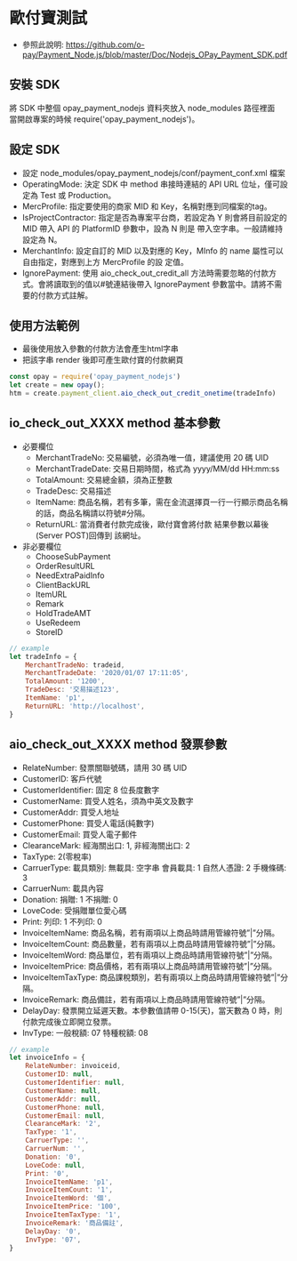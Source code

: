 #  歐付寶測試

*  參照此說明: https://github.com/o-pay/Payment_Node.js/blob/master/Doc/Nodejs_OPay_Payment_SDK.pdf

## 安裝 SDK
將 SDK 中整個 opay_payment_nodejs 資料夾放入 node_modules 路徑裡面  
當開啟專案的時候 require('opay_payment_nodejs')。

## 設定 SDK
*  設定  node_modules/opay_payment_nodejs/conf/payment_conf.xml 檔案
*  OperatingMode: 決定 SDK 中 method 串接時連結的 API URL 位址，僅可設定為 Test 或 Production。
*  MercProfile: 指定要使用的商家 MID 和 Key，名稱對應到同檔案的<MerchantInfo>tag。
*  IsProjectContractor: 指定是否為專案平台商，若設定為 Y 則會將目前設定的 MID 帶入 API 的 PlatformID 參數中，設為 N 則是
帶入空字串。一般請維持設定為 N。
*  MerchantInfo: 設定自訂的 MID 以及對應的 Key，MInfo 的 name 屬性可以自由指定，對應到上方 MercProfile 的設
定值。
*  IgnorePayment: 使用 aio_check_out_credit_all 方法時需要忽略的付款方式。會將讀取到的值以#號連結後帶入
IgnorePayment 參數當中。請將不需要的付款方式註解。


## 使用方法範例
*  最後使用放入參數的付款方法會產生html字串
*  把該字串 render 後即可產生歐付寶的付款網頁
``` js
const opay = require('opay_payment_nodejs')
let create = new opay();
htm = create.payment_client.aio_check_out_credit_onetime(tradeInfo)
```

## io_check_out_XXXX method 基本參數
*  必要欄位
    *  MerchantTradeNo: 交易編號，必須為唯一值，建議使用 20 碼 UID
    *  MerchantTradeDate: 交易日期時間，格式為 yyyy/MM/dd HH:mm:ss
    *  TotalAmount: 交易總金額，須為正整數
    *  TradeDesc: 交易描述
    *  ItemName: 商品名稱，若有多筆，需在金流選擇頁一行一行顯示商品名稱的話，商品名稱請以符號#分隔。
    *  ReturnURL: 當消費者付款完成後，歐付寶會將付款 結果參數以幕後(Server POST)回傳到 該網址。
*  非必要欄位
    *  ChooseSubPayment
    *  OrderResultURL
    *  NeedExtraPaidInfo
    *  ClientBackURL
    *  ItemURL
    *  Remark
    *  HoldTradeAMT
    *  UseRedeem
    *  StoreID
``` js
// example
let tradeInfo = {
    MerchantTradeNo: tradeid,
    MerchantTradeDate: '2020/01/07 17:11:05',
    TotalAmount: '1200',
    TradeDesc: '交易描述123',
    ItemName: 'p1',
    ReturnURL: 'http://localhost',
}
```

## aio_check_out_XXXX method 發票參數

*  RelateNumber: 發票關聯號碼，請用 30 碼 UID
*  CustomerID: 客戶代號
*  CustomerIdentifier: 固定 8 位長度數字
*  CustomerName: 買受人姓名，須為中英文及數字
*  CustomerAddr: 買受人地址
*  CustomerPhone: 買受人電話(純數字)
*  CustomerEmail: 買受人電子郵件
*  ClearanceMark: 經海關出口: 1, 非經海關出口: 2
*  TaxType: 2(零稅率)
*  CarruerType: 載具類別: 無載具: 空字串 會員載具: 1 自然人憑證: 2 手機條碼: 3
*  CarruerNum: 載具內容
*  Donation: 捐贈: 1 不捐贈: 0
*  LoveCode: 受捐贈單位愛心碼
*  Print: 列印: 1 不列印: 0
*  InvoiceItemName: 商品名稱，若有兩項以上商品時請用管線符號”|”分隔。
*  InvoiceItemCount: 商品數量，若有兩項以上商品時請用管線符號”|”分隔。
*  InvoiceItemWord: 商品單位，若有兩項以上商品時請用管線符號”|”分隔。
*  InvoiceItemPrice: 商品價格，若有兩項以上商品時請用管線符號”|”分隔。
*  InvoiceItemTaxType: 商品課稅類別，若有兩項以上商品時請用管線符號”|”分隔。
*  InvoiceRemark: 商品備註，若有兩項以上商品時請用管線符號”|”分隔。
*  DelayDay: 發票開立延遲天數。本參數值請帶 0-15(天)，當天數為 0 時，則付款完成後立即開立發票。
*  InvType: 一般稅額: 07 特種稅額: 08

``` js
// example
let invoiceInfo = {
    RelateNumber: invoiceid,
    CustomerID: null,
    CustomerIdentifier: null,
    CustomerName: null,
    CustomerAddr: null,
    CustomerPhone: null,
    CustomerEmail: null,
    ClearanceMark: '2',
    TaxType: '1',
    CarruerType: '',
    CarruerNum: '',
    Donation: '0',
    LoveCode: null,
    Print: '0',
    InvoiceItemName: 'p1',
    InvoiceItemCount: '1',
    InvoiceItemWord: '個',
    InvoiceItemPrice: '100',
    InvoiceItemTaxType: '1',
    InvoiceRemark: '商品備註',
    DelayDay: '0',
    InvType: '07',
}
```